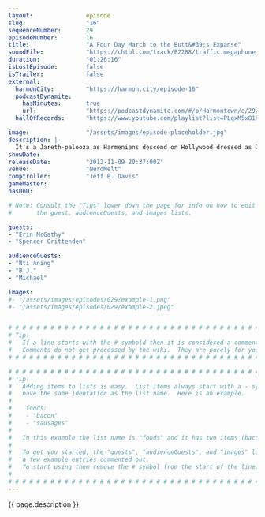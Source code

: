 ```yaml
---
layout:               episode
slug:                 "16"
sequenceNumber:       29
episodeNumber:        16
title:                "A Four Day March to the Butt&#39;s Expanse"
soundFile:            "https://chtbl.com/track/E2288/traffic.megaphone.fm/STA8086031692.mp3?updated=1555704651"
duration:             "01:26:16"
isLostEpisode:        false
isTrailer:            false
external:
  harmonCity:         "https://harmon.city/episode-16"
  podcastDynamite:
    hasMinutes:       true
    url:              "https://podcastdynamite.com/#/p/Harmontown/e/29/16"
  hallOfRecords:      "https://www.youtube.com/playlist?list=PLqxM5x81hNOanNReIwfgRmbHZyWzTKZ2p"

image:                "/assets/images/episode-placeholder.jpg"
description: |-
  It's a Jareth-palooza as Harmenians descend on Hollywood dressed as David Bowie in Labyrinth for Halloween. Other topics include almost nothing!
showDate:             
releaseDate:          "2012-11-09 20:37:00Z"
venue:                "NerdMelt"
comptroller:          "Jeff B. Davis"
gameMaster:           
hasDnD:               

# Note: Consult the "Tips" lower down the page for info on how to edit
#       the guest, audienceGuests, and images lists.

guests:
- "Erin McGathy"
- "Spencer Crittenden"

audienceGuests:
- "Nti Aning"
- "B.J."
- "Michael"

images:
#- "/assets/images/episodes/029/example-1.png"
#- "/assets/images/episodes/029/example-2.jpeg"


# # # # # # # # # # # # # # # # # # # # # # # # # # # # # # # # # # # # # # # # # # # # #
# Tip!
#   If a line starts with the # symbold then it is considered a comment.
#   Comments do not get processed by the wiki.  They are purely for your information.
# # # # # # # # # # # # # # # # # # # # # # # # # # # # # # # # # # # # # # # # # # # # #

# # # # # # # # # # # # # # # # # # # # # # # # # # # # # # # # # # # # # # # # # # # # #
# Tip!
#   Adding items to lists is easy.  List items always start with a - symbol and have
#   have the same identation as the list name.  Here is an example.
#
#    foods:
#    - "bacon"
#    - "sausages"
#
#   In this example the list name is "foods" and it has two items (bacon, and sausages).
#
#   To get you started, the "guests", "audienceGuests", and "images" lists below have
#   a few example entries commented out.
#   To start using them remove the # symbol from the start of the line.
#
# # # # # # # # # # # # # # # # # # # # # # # # # # # # # # # # # # # # # # # # # # # # #
---
```


<!-- The episode description will be rendered here -->
{{ page.description }}

<!-- Add your content BELOW here -->
<!-- vvvvvvvvvvvvvvvvvvvvvvvvvvv -->




<!-- ^^^^^^^^^^^^^^^^^^^^^^^^^^^ -->
<!-- Add your content ABOVE here -->

<!-- The episode gallery will be rendered here -->